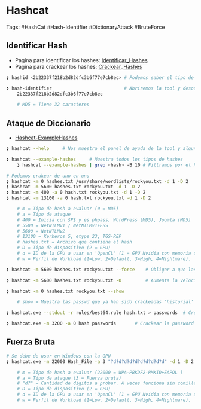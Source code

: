 # Hashcat

Tags: #HashCat #Hash-Identifier #DictionaryAttack #BruteForce 

## Identificar Hash

* Pagina para identificar los hashes: [Identificar_Hashes](https://hashes.com/en/tools/hash_identifier) 
* Pagina para crackear los hashes: [Crackear_Hashes](https://crackstation.net/)

```bash
❯ hashid <2b22337f218b2d82dfc3b6f77e7cb8ec> # Podemos saber el tipo de hash, no es muy confiable

❯ hash-identifier                           # Abriremos la tool y desoues colocaremos el hash a encontrar
	2b22337f218b2d82dfc3b6f77e7cb8ec

	# MD5 = Tiene 32 caracteres
```

## Ataque de Diccionario 

* [Hashcat-ExampleHashes](https://hashcat.net/wiki/doku.php?id=example_hashes)

```bash
❯ hashcat --help     # Nos muestra el panel de ayuda de la tool y algunos ejemplos

❯ hashcat --example-hashes     # Muestra todos los tipos de hashes 
	❯ hashcat --example-hashes | grep <hash> -B 10 # Filtramos por el hash y leemos 10 lineas arriba del match

# Podemos crakear de uno en uno
❯ hashcat -m 0 hashes.txt /usr/share/wordlists/rockyou.txt -d 1 -D 2
❯ hashcat -m 5600 hashes.txt rockyou.txt -d 1 -D 2
❯ hashcat -m 400 -a 0 hash.txt rockyou.txt -d 1 -D 2
❯ hashcat -m 13100 -a 0 hash.txt rockyou.txt -d 1 -D 2

	# m = Tipo de hash a evaluar (0 = MD5)
	# a = Tipo de ataque  
	# 400 = Inicia con $P$ y es phpass, WordPress (MD5), Joomla (MD5)
	# 5500 = NetNTLMv1 / NetNTLMv1+ESS
	# 5600 = NetNTLMv2 
	# 13100 = Kerberos 5, etype 23, TGS-REP
	# hashes.txt = Archivo que contiene el hash
	# D = Tipo de dispositivo (2 = GPU)
	# d = ID de la GPU a usar en 'OpenCL' (1 = GPU Nvidia con memoria de 8064 MB). Varia en cada maquina 
	# w = Perfil de Workload (1=Low, 2=Default, 3=High, 4=Nightmare). 

❯ hashcat -m 5600 hashes.txt rockyou.txt --force    # Obligar a que las VM ejecuten Hashcat

❯ hashcat -m 5600 hashes.txt rockyou.txt -O         # Aumenta la velocidad del crackeo 
```

```bash 
❯ hashcat -m 0 hashes.txt rockyou.txt --show

	# show = Muestra las passwd que ya han sido crackeadas 'historial'
```

```bash
❯ hashcat.exe --stdout -r rules/best64.rule hash.txt > passwords  # Crear un diccionario con las variantes de la password almacenada en el archivo hash.txt 

❯ hashcat.exe -m 3200 -a 0 hash passwords       # Crackear la password pasandole el 'Hash' 
```

## Fuerza Bruta

```bash 
# Se debe de usar en Windows con la GPU 
❯ hashcat.exe -m 22000 Hash_File -a 3 "?d?d?d?d?d?d?d?d?d?d" -d 1 -D 2 -w 3

	# m = Tipo de hash a evaluar (22000 = WPA-PBKDF2-PMKID+EAPOL )
	# a = Tipo de ataque (3 = Fuerza bruta)
	# "d?" = Cantidad de digitos a probar. A veces funciona sin comillas 
	# D = Tipo de dispositivo (2 = GPU)
	# d = ID de la GPU a usar en 'OpenCL' (1 = GPU Nvidia con memoria de 8064 MB). Varia en cada maquina 
	# w = Perfil de Workload (1=Low, 2=Default, 3=High, 4=Nightmare). 
```